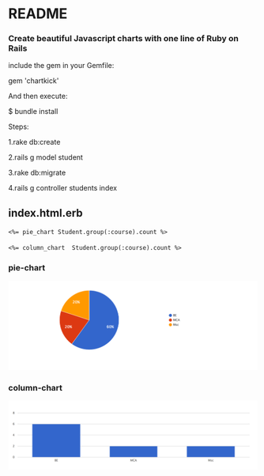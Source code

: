 # README

### Create beautiful Javascript charts with one line of Ruby on Rails

include the gem in your Gemfile:

gem 'chartkick'

And then execute:

$ bundle install

Steps:

1.rake db:create

2.rails g model student

3.rake db:migrate

4.rails g controller students index


## index.html.erb


<body>

	<%= pie_chart Student.group(:course).count %>
	
	<%= column_chart  Student.group(:course).count %>
	
	
</body>

### pie-chart

![Alt text](https://github.com/ameerjmc/rails-chart/blob/master/public/pie_chart.png "pie_chart")

### column-chart

![Alt text](https://github.com/ameerjmc/rails-chart/blob/master/public/column_chart.png "column_chart")


	





